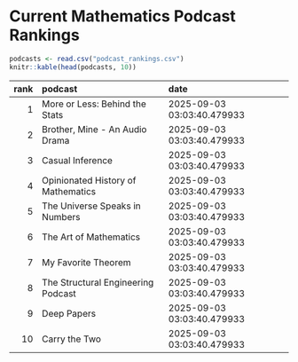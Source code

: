 # Current Mathematics Podcast Rankings


``` r
podcasts <- read.csv("podcast_rankings.csv")
knitr::kable(head(podcasts, 10))
```

| rank | podcast                            | date                       |
|-----:|:-----------------------------------|:---------------------------|
|    1 | More or Less: Behind the Stats     | 2025-09-03 03:03:40.479933 |
|    2 | Brother, Mine - An Audio Drama     | 2025-09-03 03:03:40.479933 |
|    3 | Casual Inference                   | 2025-09-03 03:03:40.479933 |
|    4 | Opinionated History of Mathematics | 2025-09-03 03:03:40.479933 |
|    5 | The Universe Speaks in Numbers     | 2025-09-03 03:03:40.479933 |
|    6 | The Art of Mathematics             | 2025-09-03 03:03:40.479933 |
|    7 | My Favorite Theorem                | 2025-09-03 03:03:40.479933 |
|    8 | The Structural Engineering Podcast | 2025-09-03 03:03:40.479933 |
|    9 | Deep Papers                        | 2025-09-03 03:03:40.479933 |
|   10 | Carry the Two                      | 2025-09-03 03:03:40.479933 |
